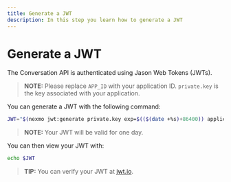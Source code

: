 ```yaml
---
title: Generate a JWT
description: In this step you learn how to generate a JWT
---
```


# Generate a JWT

The Conversation API is authenticated using Jason Web Tokens (JWTs).

> **NOTE:** Please replace `APP_ID` with your application ID.
`private.key` is the key associated with your application.

You can generate a JWT with the following command:

``` bash
JWT="$(nexmo jwt:generate private.key exp=$(($(date +%s)+86400)) application_id=APP_ID)"
```

> **NOTE:** Your JWT will be valid for one day.

You can then view your JWT with:

``` bash
echo $JWT
```

> **TIP:** You can verify your JWT at [jwt.io](https://jwt.io).

